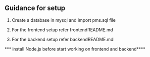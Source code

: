 ## Guidance for setup

1. Create a database in mysql and import pms.sql file

2. For the frontend setup refer frontendREADME.md

3. For the backend setup refer backendREADME.md


*** install Node.js before start working on frontend and backend****